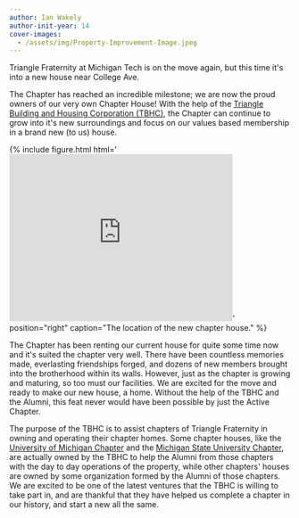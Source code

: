 ```yaml
---
author: Ian Wakely
author-init-year: 14
cover-images:
  - /assets/img/Property-Improvement-Image.jpeg
---
```


Triangle Fraternity at Michigan Tech is on the move again, but this time it's into a new house near College Ave.

<!-- excerpt -->

The Chapter has reached an incredible milestone;
we are now the proud owners of our very own Chapter House! With the help
of the [Triangle Building and Housing Corporation (TBHC)](https://www.triangle.org/housing/),
the Chapter can continue to grow into it's new surroundings and focus on our
values based membership in a brand new (to us) house.

{% include figure.html html='<iframe src="https://www.google.com/maps/embed?pb=!1m18!1m12!1m3!1d2714.941430962724!2d-88.556049884476!3d47.119819279155394!2m3!1f0!2f0!3f0!3m2!1i1024!2i768!4f13.1!3m3!1m2!1s0x4d50c8238322281b%3A0x137b0e36c451b81!2s1307+Ruby+Ave%2C+Houghton%2C+MI+49931!5e0!3m2!1sen!2sus!4v1520549347901" width="400" height="300" frameborder="0" style="border:0" allowfullscreen></iframe>'
position="right" caption="The location of the new chapter house." %}



The Chapter has been renting our current house for quite some time now and it's suited
the chapter very well. There have been countless memories made, everlasting
friendships forged, and dozens of new members brought into the brotherhood within its walls. However, just as the
chapter is growing and maturing, so too must our facilities. We are excited for the move and ready to
make our new house, a home. Without the help of the TBHC and the Alumni, this feat never would have been possible by just the Active Chapter.

The purpose of the TBHC is to assist chapters of Triangle Fraternity in owning
and operating their chapter homes. Some chapter houses, like the
[University of Michigan Chapter](http://www.triangleumich.com/) and the
[Michigan State University Chapter](http://www.msutriangle.org/), are actually
owned by the TBHC to help the Alumni from those chapters with the day to day
operations of the property, while other chapters' houses are owned by some organization
formed by the Alumni of those chapters. We are excited to be one of the latest ventures that the TBHC is willing to take part in,
and are thankful that they have helped us complete a chapter in our history, and start a new all the same.

<!-- {% include figure.html html='<iframe width="560" height="315" src="https://www.youtube.com/embed/uKV3qb_6IwU" frameborder="0" allow="autoplay; encrypted-media" allowfullscreen></iframe>' %} -->

<!-- {% include figure.html html='<iframe width="560" height="315" src="https://www.youtube.com/embed/SFRS5vqY8bU" frameborder="0" allow="autoplay; encrypted-media" allowfullscreen></iframe>' %} -->
